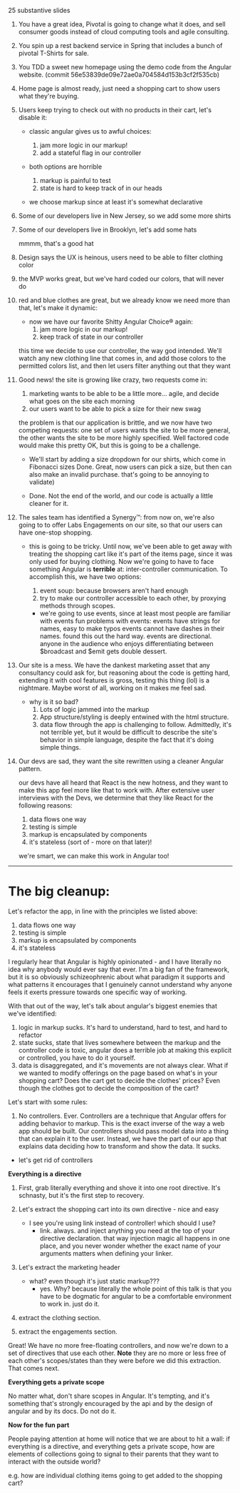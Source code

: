 25 substantive slides



1. You have a great idea, Pivotal is going to change what it does, and sell consumer goods instead of cloud computing tools and agile consulting.


2. You spin up a rest backend service in Spring that includes a bunch of pivotal T-Shirts for sale.

3. You TDD a sweet new homepage using the demo code from the Angular website.
(commit 56e53839de09e72ae0a704584d153b3cf2f535cb)

4. Home page is almost ready, just need a shopping cart to show users what they're buying.

5. Users keep trying to check out with no products in their cart, let's disable it:
	- classic angular gives us to awful choices:
		1. jam more logic in our markup!
		2. add a stateful flag in our controller
		
	- both options are horrible
		1. markup is painful to test
		2. state is hard to keep track of in our heads
	
	- we choose markup since at least it's somewhat declarative
	
6. Some of our developers live in New Jersey, so we add some more shirts

7. Some of our developers live in Brooklyn, let's add some hats

	mmmm, that's a good hat

8. Design says the UX is heinous, users need to be able to filter clothing color

9. the MVP works great, but we've hard coded our colors, that will never do

10. red and blue clothes are great, but we already know we need more than that, let's make it dynamic:
	- now we have our favorite Shitty Angular Choice® again:
		1. jam more logic in our markup!
		2. keep track of state in our controller
		
	this time we decide to use our controller, the way god intended. We'll watch any new 	clothing line that comes in, and add those colors to the permitted colors list, and then let users filter anything out that they want

11. Good news! the site is growing like crazy, two requests come in:
	1. marketing wants to be able to be a little more... agile, and decide what goes on the site each morning
	2. our users want to be able to pick a size for their new swag
	
	the problem is that our application is brittle, and we now have two competing requests: one set of users wants the site to be more general, the other wants the site to be more highly specified. Well factored code would make this pretty OK, but this is going to be a challenge.
	
	- We'll start by adding a size dropdown for our shirts, which come in Fibonacci sizes
	Done. Great, now users can pick a size, but then can also make an invalid purchase. that's going to be annoying to validate)
		
	- Done. Not the end of the world, and our code is actually a little cleaner for it.

12. The sales team has identified a Synergy™: from now on, we're also going to to offer Labs Engagements on our site, so that our users can have one-stop shopping.

    - this is going to be tricky. Until now, we've been able to get away with treating the shopping cart like it's part of the items page, since it was only used for buying clothing. Now we're going to have to face something Angular is **terrible** at: inter-controller communication. To accomplish this, we have two options:
    	1. event soup: because browsers aren't hard enough
    	2. try to make our controller accessible to each other, by proxying methods through scopes.
    	
    	- we're going to use events, since at least most people are familiar with events
    		fun problems with events:
    			events have strings for names, easy to make typos
    			events cannot have dashes in their names. found this out the hard way.
    			events are directional. anyone in the audience who enjoys differentiating between $broadcast and $emit gets double dessert.

13. Our site is a mess. We have the dankest marketing asset that any consultancy could ask for, but reasoning about the code is getting hard, extending it with cool features is gross, testing this thing (lol) is a nightmare. Maybe worst of all, working on it makes me feel sad. 
	- why is it so bad?
		1. Lots of logic jammed into the markup
		2. App structure/styling is deeply entwined with the html structure.
		3. data flow through the app is challenging to follow. Admittedly, it's not terrible yet, but it would be difficult to describe the site's behavior in simple language, despite the fact that it's doing simple things.
		
14. Our devs are sad, they want the site rewritten using a cleaner Angular pattern.

	our devs have all heard that React is the new hotness, and they want to make this app feel more like that to work with. After extensive user interviews with the Devs, we determine that they like React for the following reasons:
	 1. data flows one way
	 2. testing is simple
	 3. markup is encapsulated by components
	 4. it's stateless (sort of - more on that later)!
	 
	 we're smart, we can make this work in Angular too!
  
----

The big cleanup:
================

Let's refactor the app, in line with the principles we listed above:

1. data flows one way
2. testing is simple
3. markup is encapsulated by components
4. it's stateless

I regularly hear that Angular is highly opinionated - and I have literally no idea why anybody would ever say that ever. I'm a big fan of the framework, but it is so obviously schizeophrenic about what paradigm it supports and what patterns it encourages that I genuinely cannot understand why anyone feels it exerts pressure towards one specific way of working.

With that out of the way, let's talk about angular's biggest enemies that we've identified:

1. logic in markup sucks. It's hard to understand, hard to test, and hard to refactor
2. state sucks, state that lives somewhere between the markup and the controller code is toxic, angular does a terrible job at making this explicit or controlled, you have to do it yourself.
3. data is disaggregated, and it's movements are not always clear. What if we wanted to modify offerings on the page based on what's in your shopping cart? Does the cart get to decide the clothes' prices? Even though the clothes got to decide the composition of the cart?

Let's start with some rules:

1. No controllers. Ever. Controllers are a technique that Angular offers for adding behavior to markup. This is the exact inverse of the way a web app should be built. Our controllers should pass model data into a thing that can explain it to the user. Instead, we have the part of our app that explains data deciding how to transform and show the data. It sucks.
 - let's get rid of controllers
 
**Everything is a directive**

1. First, grab literally everything and shove it into one root directive. It's schnasty, but it's the first step to recovery.
2. Let's extract the shopping cart into its own directive - nice and easy
	- I see you're using link instead of controller! which should I use?
		- link. always. and inject anything you need at the top of your directive declaration. that way injection magic all happens in one place, and you never wonder whether the exact name of your arguments matters when defining your linker.

3. Let's extract the marketing header
	- what? even though it's just static markup???
		- yes. Why? because literally the whole point of this talk is that you have to be dogmatic for angular to be a comfortable environment to work in. just do it.

4. extract the clothing section.
5. extract the engagements section.

Great! We have no more free-floating controllers, and now we're down to a set of directives that use each other. **Note** they are no more or less free of each other's scopes/states than they were before we did this extraction. That comes next.

**Everything gets a private scope**

No matter what, don't share scopes in Angular. It's tempting, and it's something that's strongly encouraged by the api and by the design of angular and by its docs. Do not do it.

**Now for the fun part**

People paying attention at home will notice that we are about to hit a wall: if everything is a directive, and everything gets a private scope, how are elements of collections going to signal to their parents that they want to interact with the outside world?

e.g. how are individual clothing items going to get added to the shopping cart?
  			
    			